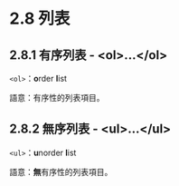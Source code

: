 # 2.8 列表

## 2.8.1 有序列表 - &lt;ol&gt;...&lt;/ol&gt;

`<ol>`：**o**rder **l**ist

語意：有序性的列表項目。

## 2.8.2 無序列表 - &lt;ul&gt;...&lt;/ul&gt;

`<ul>`：**u**norder **l**ist

語意：**無**有序性的列表項目。

